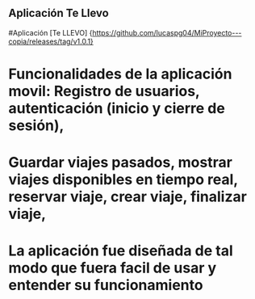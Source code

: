 ## Aplicación Te Llevo
#Aplicación [Te LLEVO] {https://github.com/lucaspg04/MiProyecto---copia/releases/tag/v1.0.1}
# Funcionalidades de la aplicación movil: Registro de usuarios, autenticación (inicio y cierre de sesión),
# Guardar viajes pasados, mostrar viajes disponibles en tiempo real, reservar viaje, crear viaje, finalizar viaje,

# La aplicación fue diseñada de tal modo que fuera facil de usar y entender su funcionamiento
